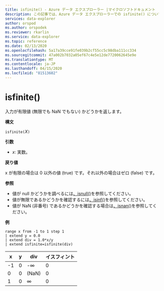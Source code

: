 ```yaml
---
title: isfinite() - Azure データ エクスプローラー |マイクロソフトドキュメント
description: この記事では、Azure データ エクスプローラーでの isfinite() について説明します。
services: data-explorer
author: orspod
ms.author: orspodek
ms.reviewer: rkarlin
ms.service: data-explorer
ms.topic: reference
ms.date: 02/13/2020
ms.openlocfilehash: 5a17a39cce91fe039b2cf55cc5c98dba111cc334
ms.sourcegitcommit: 47a002b7032a05ef67c4e5e12de7720062645e9e
ms.translationtype: MT
ms.contentlocale: ja-JP
ms.lasthandoff: 04/15/2020
ms.locfileid: "81513602"
---
```

# <a name="isfinite"></a>isfinite()

入力が有限値 (無限でも NaN でもない) かどうかを返します。

**構文**

`isfinite(`*X*`)`

**引数**

* *x*: 実数。

**戻り値**

x が有限の場合は 0 以外の値 (true) です。それ以外の場合はゼロ (false) です。

**参照**

* 値が null かどうかを調べるには[、isnull()](isnullfunction.md)を参照してください。
* 値が無限であるかどうかを確認するには[、isinf()](isinffunction.md)を参照してください。
* 値が NaN (非番号) であるかどうかを確認する場合は[、isnan()](isnanfunction.md)を参照してください。

**例**

```kusto
range x from -1 to 1 step 1
| extend y = 0.0
| extend div = 1.0*x/y
| extend isfinite=isfinite(div)
```

|x|y|div|イスフィント|
|---|---|---|---|
|-1|0|-∞|0|
|0|0|(NaN)|0|
|1|0|∞|0|